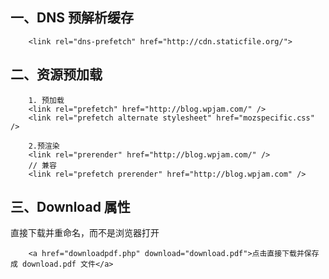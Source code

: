 ## 一、DNS 预解析缓存

        <link rel="dns-prefetch" href="http://cdn.staticfile.org/">

## 二、资源预加载

        1. 预加载
        <link rel="prefetch" href="http://blog.wpjam.com/" />
        <link rel="prefetch alternate stylesheet" href="mozspecific.css" />

        2.预渲染
        <link rel="prerender" href="http://blog.wpjam.com/" />
        // 兼容
        <link rel="prefetch prerender" href="http://blog.wpjam.com" />

## 三、Download 属性

直接下载并重命名，而不是浏览器打开

        <a href="downloadpdf.php" download="download.pdf">点击直接下载并保存成 download.pdf 文件</a>



<style>
    .page-header {
        display: none;
    }
</style>